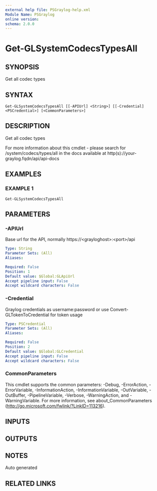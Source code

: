 ```yaml
---
external help file: PSGraylog-help.xml
Module Name: PSGraylog
online version:
schema: 2.0.0
---
```


# Get-GLSystemCodecsTypesAll

## SYNOPSIS
Get all codec types

## SYNTAX

```
Get-GLSystemCodecsTypesAll [[-APIUrl] <String>] [[-Credential] <PSCredential>] [<CommonParameters>]
```

## DESCRIPTION
Get all codec types


For more information about this cmdlet - please search for /system/codecs/types/all in the docs available at http(s)://your-graylog.fqdn/api/api-docs

## EXAMPLES

### EXAMPLE 1
```
Get-GLSystemCodecsTypesAll
```

## PARAMETERS

### -APIUrl
Base url for the API, normally https://\<grayloghost\>:\<port\>/api

```yaml
Type: String
Parameter Sets: (All)
Aliases:

Required: False
Position: 1
Default value: $Global:GLApiUrl
Accept pipeline input: False
Accept wildcard characters: False
```

### -Credential
Graylog credentials as username:password or use Convert-GLTokenToCredential for token usage

```yaml
Type: PSCredential
Parameter Sets: (All)
Aliases:

Required: False
Position: 2
Default value: $Global:GLCredential
Accept pipeline input: False
Accept wildcard characters: False
```

### CommonParameters
This cmdlet supports the common parameters: -Debug, -ErrorAction, -ErrorVariable, -InformationAction, -InformationVariable, -OutVariable, -OutBuffer, -PipelineVariable, -Verbose, -WarningAction, and -WarningVariable.
For more information, see about_CommonParameters (http://go.microsoft.com/fwlink/?LinkID=113216).

## INPUTS

## OUTPUTS

## NOTES
Auto generated

## RELATED LINKS
